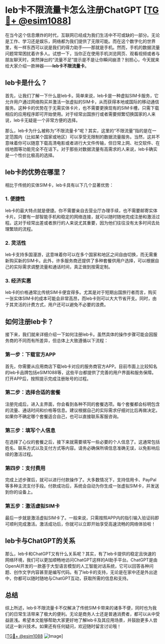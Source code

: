 # leb卡不限流量卡怎么注册ChatGPT [[TG💪+ @esim1088](https://t.me/s/esim1088)]

在当今这个信息爆炸的时代，互联网已经成为我们生活中不可或缺的一部分。无论是工作、学习还是娱乐，网络都为我们提供了无限可能。而在这个数字化的世界里，有一样东西可以说是我们的得力助手——那就是手机。然而，手机的数据流量问题常常困扰着许多人。试想一下，当你正在使用手机浏览网页、观看视频或者与朋友聊天时，突然弹出的“流量不足”提示是不是让你瞬间崩溃？别担心，今天就来给大家介绍一款神器——**leb卡不限流量卡**。

## leb卡是什么？

首先，让我们了解一下什么是leb卡。简单来说，leb卡是一种虚拟SIM卡服务，它允许用户通过网络购买并激活一张虚拟的SIM卡，从而获得本地或国际的移动通信服务。这种卡的优势在于无需实体卡片，也不需要更换现有的SIM卡槽，只需下载相应的应用程序即可开始使用。对于经常出国旅行或者需要频繁切换国家的人来说，leb卡无疑是一个非常方便的选择。

那么，leb卡为什么被称为“不限流量卡”呢？其实，这里的“不限流量”指的是在一定范围内（比如某个国家或地区）可以享受无限制的数据流量服务。当然，这并不意味着你可以随意下载高清电影或者进行大文件传输，但日常上网、社交软件、在线地图等功能完全不在话下。对于那些对数据流量有高需求的人来说，leb卡确实是一个性价比极高的选择。

## leb卡的优势在哪里？

相比于传统的实体SIM卡，leb卡具有以下几个显著优势：

### 1. **便捷性**
   leb卡的最大特点就是便捷。你不需要亲自去营业厅办理手续，也不需要邮寄实体卡片。只要有一部智能手机和稳定的网络连接，就可以随时随地完成注册和激活过程。这对于经常出差或者旅行的人来说尤其重要，因为他们往往没有太多时间去处理繁琐的流程。

### 2. **灵活性**
   leb卡支持多国漫游，这意味着你可以在多个国家和地区之间自由切换，而无需重新购买新的SIM卡。此外，许多服务商还提供了多种套餐供用户选择，可以根据自己的实际需求调整流量和通话时间，真正做到按需定制。

### 3. **经济实惠**
   leb卡的价格通常比传统SIM卡便宜得多。尤其是对于短期出国旅行者而言，购买一张实体SIM卡的成本可能会非常高昂，而leb卡则可以大大节省开支。同时，由于其灵活的计费方式，用户还可以避免不必要的浪费。

## 如何注册leb卡？

接下来，我们就来详细介绍一下如何注册leb卡。虽然具体的操作步骤可能会因服务商的不同而有所差异，但总体上大致遵循以下流程：

### 第一步：下载官方APP
   首先，你需要从应用商店下载leb卡对应的服务商官方APP。目前市面上比较知名的leb卡品牌包括eSIM1088等，这些平台都提供了完善的用户界面和服务保障。打开APP后，按照提示完成注册账号的过程。

### 第二步：选择合适的套餐
   注册完成后，进入主界面，你会看到各种不同的套餐选项。每个套餐都会标明包含的流量、通话时间和价格等信息。建议根据自己的实际需求仔细对比后再做决定。如果你不确定哪个套餐适合自己，也可以直接联系客服咨询。

### 第三步：填写个人信息
   在选择了心仪的套餐之后，接下来就需要填写一些必要的个人信息了。这通常包括姓名、联系方式以及支付方式等内容。请务必确保所填信息准确无误，以免影响后续的激活过程。

### 第四步：支付费用
   完成上述步骤后，就可以进行付款操作了。大多数情况下，支持信用卡、PayPal等多种主流支付手段。付款成功后，系统会自动为你生成一张虚拟SIM卡，并发送到你的设备上。

### 第五步：激活虚拟SIM卡
   最后一步就是激活虚拟SIM卡了。一般来说，只需按照APP内的指引输入验证码即可顺利完成激活。激活成功后，你就可以立即开始享受高速流畅的网络体验啦！

## leb卡与ChatGPT的关系

那么，leb卡和ChatGPT又有什么关系呢？其实，有了leb卡提供的稳定且快速的网络环境，我们可以更加顺畅地访问ChatGPT这样的AI助手平台。ChatGPT是由OpenAI开发的一款基于大型语言模型的人工智能对话系统，它可以回答各种问题、创作文字内容甚至是编写代码。有了leb卡的支持，无论是在家中还是外出途中，你都可以随时随地与ChatGPT互动，获取所需的信息和支持。

## 总结

综上所述，leb卡不限流量卡不仅解决了传统SIM卡带来的诸多不便，同时也为我们的日常生活带来了极大的便利。无论是商务人士还是普通消费者，都可以从中受益匪浅。希望本文能够帮助大家更好地了解leb卡及其应用场景，并鼓励更多人尝试这一新兴技术。如果还有任何疑问，欢迎随时留言讨论哦！

[[TG💪+ @esim1088](https://t.me/s/esim1088) ![Image](https://i.postimg.cc/4NQfJmqS/Snipaste-2025-05-13-00-14-12.png)]